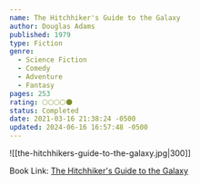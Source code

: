 ```yaml
---
name: The Hitchhiker's Guide to the Galaxy
author: Douglas Adams
published: 1979
type: Fiction
genre:
  - Science Fiction
  - Comedy
  - Adventure
  - Fantasy
pages: 253
rating: 🌕🌕🌕🌕🌑
status: Completed
date: 2021-03-16 21:38:24 -0500
updated: 2024-06-16 16:57:48 -0500
---
```


![[the-hitchhikers-guide-to-the-galaxy.jpg|300]]

Book Link: [The Hitchhiker's Guide to the Galaxy](https://www.goodreads.com/book/show/11.The_Hitchhiker_s_Guide_to_the_Galaxy)
